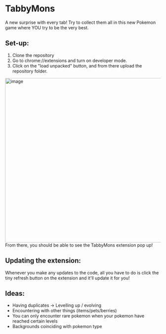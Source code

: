 # TabbyMons
A new surprise with every tab! Try to collect them all in this new Pokemon game where YOU try to be the very best.

## Set-up:
1. Clone the repository
2. Go to chrome://extensions and turn on developer mode.
3. Click on the "load unpacked" button, and from there upload the repository folder.
<img width="530" alt="image" src="https://user-images.githubusercontent.com/10202272/191633661-d03b2ffc-8820-47ea-83d1-248e98835d45.png">
From there, you should be able to see the TabbyMons extension pop up! 

## Updating the extension:
Whenever you make any updates to the code, all you have to do is click the tiny refresh button on the extension and it'll update it for you!

## Ideas:
- Having duplicates -> Levelling up / evolving
- Encountering with other things (items/pets/berries)
- You can only encounter rare pokemon when your pokemon have reached certain levels
- Backgrounds coinciding with pokemon type
